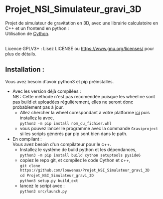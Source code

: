 # Projet_NSI_Simulateur_gravi_3D

Projet de simulateur de gravitation en 3D, avec une librairie calculatoire en C++ et un frontend en python :<br/>
Utilisation de [Cython](https://github.com/cython/cython).<br/><br/>

Licence GPLV3+ :
Lisez LICENSE ou https://www.gnu.org/licenses/ pour plus de détails.

## Installation :<br/>
Vous avez besoin d'avoir python3 et pip préinstallés.
- Avec les version déjà compilées :<br/>
  NB : Cette méthode n'est pas recomendée puisque les wheel ne sont pas build et uploadées régulièrement, elles ne seront donc probablement pas à jour.
  - Allez chercher la wheel corespondant à votre platforme [ici](https://mwaserv.hd.free.fr/downloads/graviproject/) puis installez la avec,<br/>
  `python3 -m pip install nom_du_fichier.whl`<br/>
  - vous pouvez lancer le programme avec la commande `Graviproject` si les scripts générés par pip sont bien dans le path.
- En compilant :<br/>
  Vous avez besoin d'un compilateur pour le c++.
  - Installez le système de build python et les dépendances,<br/>
  `python3 -m pip install build cython setuptools pyside6`<br/>
  - copiez le repo git, et compilez le code Cython et c++,<br/>
  `git clone https://github.com/louwenus/Projet_NSI_Simulateur_gravi_3D`<br/>
  `cd Projet_NSI_Simulateur_gravi_3D`<br/>
  `python3 setup.py build_ext`<br/>
  - lancez le script avec : <br/>
  `python3 src/launch.py`
